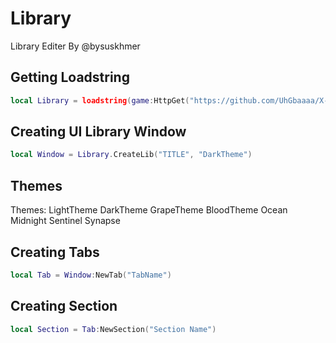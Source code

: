 # Library 

Library Editer By @bysuskhmer 

## Getting Loadstring

```lua
local Library = loadstring(game:HttpGet("https://github.com/UhGbaaaa/X-Mobile-/raw/main/Kavo%20V2.txt"))()
```

## Creating UI Library Window

```lua
local Window = Library.CreateLib("TITLE", "DarkTheme")
```

## Themes 

Themes:
    LightTheme
    DarkTheme
    GrapeTheme
    BloodTheme
    Ocean
    Midnight
    Sentinel
    Synapse

 ## Creating Tabs

 ```lua
local Tab = Window:NewTab("TabName")
```

## Creating Section 

```lua
local Section = Tab:NewSection("Section Name")
```
